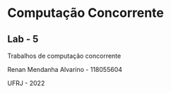 # Computação Concorrente
## Lab - 5

Trabalhos de computação concorrente

Renan Mendanha Alvarino - 118055604

UFRJ - 2022